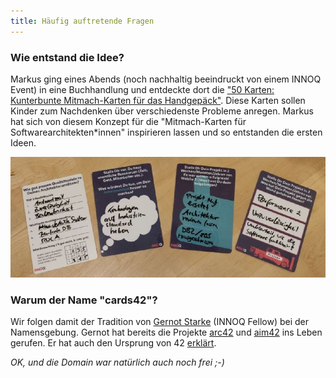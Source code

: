 ```yaml
---
title: Häufig auftretende Fragen
---
```


### Wie entstand die Idee?

 Markus ging eines Abends (noch nachhaltig beeindruckt von einem INNOQ Event) in eine Buchhandlung und entdeckte dort die ["50 Karten: Kunterbunte Mitmach-Karten für das Handgepäck"](https://www.usborne.de/usborne-verlag-buecher/katalog/produkt/5/8810/50-karten-kunterbunte-mitmach-karten-fuer-das-handgepaeck/). Diese Karten sollen Kinder zum Nachdenken über verschiedenste Probleme anregen. Markus hat sich von diesem Konzept für die "Mitmach-Karten für Softwarearchitekten*innen" inspirieren lassen und so entstanden die ersten Ideen.

<img src="../assets/cards42_prototyp.jpg" class="faq-image" alt="Ein Foto welches die ersten Kartenideen zeigt"/>

### Warum der Name "cards42"?

 Wir folgen damit der Tradition von [Gernot Starke](https://www.innoq.com/en/staff/gernot-starke/) (INNOQ Fellow) bei der Namensgebung. Gernot hat bereits die Projekte [arc42](https://arc42.org/) und [aim42](https://www.aim42.org/) ins Leben gerufen. Er hat auch den Ursprung von 42 [erklärt](https://faq.arc42.org/questions/A-1/).

*OK, und die Domain war natürlich auch noch frei ;-)*